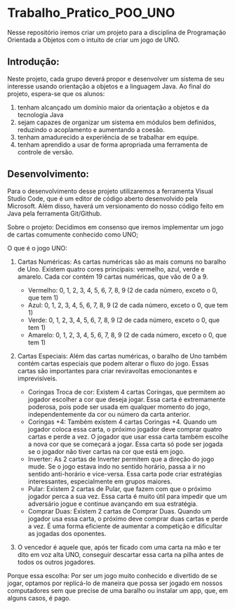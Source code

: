 # Trabalho_Pratico_POO_UNO
Nesse repositório iremos criar um projeto para a disciplina de Programação Orientada a Objetos com o intuito de criar um jogo de UNO.

## Introdução:
Neste projeto, cada grupo deverá propor e desenvolver um sistema de seu interesse usando orientação a objetos e a linguagem Java.
Ao final do projeto, espera-se que os alunos:
 1) tenham alcançado um domínio maior da orientação a objetos e da tecnologia Java
 2) sejam capazes de organizar um sistema em módulos bem definidos, reduzindo o acoplamento e aumentando a coesão.
 3) tenham amadurecido a experiência de se trabalhar em equipe.
 4) tenham aprendido a usar de forma apropriada uma ferramenta de controle de versão.

## Desenvolvimento:
Para o desenvolvimento desse projeto utilizaremos a ferramenta Visual Studio Code, que é um editor de código aberto desenvolvido pela Microsoft.
Além disso, haverá um versionamento do nosso código feito em Java pela ferramenta Git/Github.

Sobre o projeto: Decidimos em consenso que iremos implementar um jogo de cartas comumente conhecido como UNO;

O que é o jogo UNO:
 1) Cartas Numéricas: As cartas numéricas são as mais comuns no baralho de Uno. Existem quatro cores principais: vermelho, azul, verde e amarelo. Cada cor contém 19 cartas numéricas, que vão de 0 a 9.
    * Vermelho: 0, 1, 2, 3, 4, 5, 6, 7, 8, 9 (2 de cada número, exceto o 0, que tem 1)
    * Azul: 0, 1, 2, 3, 4, 5, 6, 7, 8, 9 (2 de cada número, exceto o 0, que tem 1)
    * Verde: 0, 1, 2, 3, 4, 5, 6, 7, 8, 9 (2 de cada número, exceto o 0, que tem 1)
    * Amarelo: 0, 1, 2, 3, 4, 5, 6, 7, 8, 9 (2 de cada número, exceto o 0, que tem 1)
 
 2) Cartas Especiais: Além das cartas numéricas, o baralho de Uno também contém cartas especiais que podem alterar o fluxo do jogo. Essas cartas são importantes para criar reviravoltas emocionantes e imprevisíveis.
    * Coringas Troca de cor: Existem 4 cartas Coringas, que permitem ao jogador escolher a cor que deseja jogar. Essa carta é extremamente poderosa, pois pode ser usada em qualquer momento do jogo, independentemente da cor ou número da carta anterior.
    * Coringas +4: Também existem 4 cartas Coringas +4. Quando um jogador coloca essa carta, o próximo jogador deve comprar quatro cartas e perde a vez. O jogador que usar essa carta também escolhe a nova cor que se começará a jogar. Essa carta só pode ser jogada        se o jogador não tiver cartas na cor que está em jogo.
    * Inverter: As 2 cartas de Inverter permitem que a direção do jogo mude. Se o jogo estava indo no sentido horário, passa a ir no sentido anti-horário e vice-versa. Essa carta pode criar estratégias interessantes, especialmente em grupos maiores.
    * Pular: Existem 2 cartas de Pular, que fazem com que o próximo jogador perca a sua vez. Essa carta é muito útil para impedir que um adversário jogue e continue avançando em sua estratégia.
    * Comprar Duas: Existem 2 cartas de Comprar Duas. Quando um jogador usa essa carta, o próximo deve comprar duas cartas e perde a vez. É uma forma eficiente de aumentar a competição e dificultar as jogadas dos oponentes.
  
  3) O vencedor é aquele que, após ter ficado com uma carta na mão e ter dito em voz alta UNO, conseguir descartar essa carta na pilha antes de todos os outros jogadores.

Porque essa escolha: Por ser um jogo muito conhecido e divertido de se jogar, optamos por replicá-lo de maneira que possa ser jogado em nossos computadores sem que precise de uma baralho ou instalar um app, que, em alguns casos, é pago.

